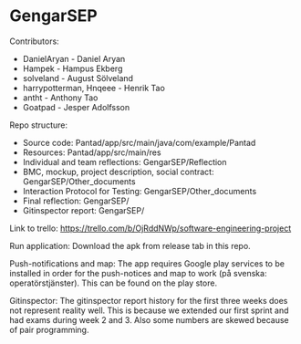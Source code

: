# GengarSEP

Contributors:
- DanielAryan             - Daniel Aryan
- Hampek                  - Hampus Ekberg
- solveland               - August Sölveland
- harrypotterman, Hnqeee  - Henrik Tao
- antht                   - Anthony Tao
- Goatpad                 - Jesper Adolfsson

Repo structure:
- Source code:                                        Pantad/app/src/main/java/com/example/Pantad
- Resources:                                          Pantad/app/src/main/res
- Individual and team reflections:                    GengarSEP/Reflection
- BMC, mockup, project description, social contract:  GengarSEP/Other_documents
- Interaction Protocol for Testing:                   GengarSEP/Other_documents
- Final reflection:                                   GengarSEP/
- Gitinspector report:                                GengarSEP/

Link to trello:
https://trello.com/b/OjRddNWp/software-engineering-project

Run application:
Download the apk from release tab in this repo.

Push-notifications and map:
The app requires Google play services to be installed in order for the push-notices and map to work (på svenska: operatörstjänster).
This can be found on the play store. 

Gitinspector:
The gitinspector report history for the first three weeks does not represent reality well. This is because we extended our first sprint and had exams during week 2 and 3. Also some numbers are skewed because of pair programming. 


